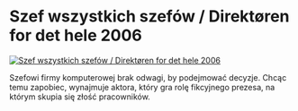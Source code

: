 Szef wszystkich szefów / Direktøren for det hele 2006 
=============
[![Szef wszystkich szefów / Direktøren for det hele 2006 ](http://vidos.pl/images/player.gif)](http://vidos.pl/szef-wszystkich-szefow-direktren-for-det-hele-2006)

 Szefowi firmy komputerowej brak odwagi, by podejmować decyzje. Chcąc temu zapobiec, wynajmuje aktora, który gra rolę fikcyjnego prezesa, na którym skupia się złość pracowników.
